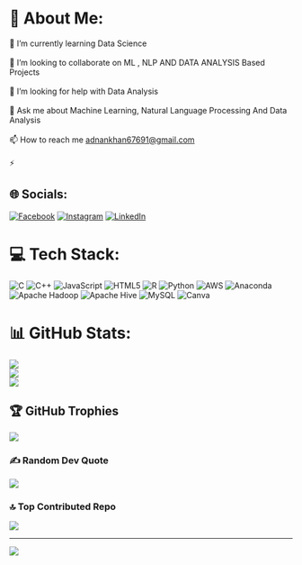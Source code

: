 # 💫 About Me:
🌱 I’m currently learning Data Science<br><br>👯 I’m looking to collaborate on ML , NLP AND DATA ANALYSIS Based Projects<br><br>🤝 I’m looking for help with Data Analysis<br><br>💬 Ask me about Machine Learning, Natural Language Processing And Data Analysis<br><br>📫 How to reach me adnankhan67691@gmail.com<br><br>⚡ 


## 🌐 Socials:
[![Facebook](https://img.shields.io/badge/Facebook-%231877F2.svg?logo=Facebook&logoColor=white)](https://facebook.com/Adnankhan0206) [![Instagram](https://img.shields.io/badge/Instagram-%23E4405F.svg?logo=Instagram&logoColor=white)](https://instagram.com/_adnan._.khan_) [![LinkedIn](https://img.shields.io/badge/LinkedIn-%230077B5.svg?logo=linkedin&logoColor=white)](https://linkedin.com/in/56050224a) 

# 💻 Tech Stack:
![C](https://img.shields.io/badge/c-%2300599C.svg?style=for-the-badge&logo=c&logoColor=white) ![C++](https://img.shields.io/badge/c++-%2300599C.svg?style=for-the-badge&logo=c%2B%2B&logoColor=white) ![JavaScript](https://img.shields.io/badge/javascript-%23323330.svg?style=for-the-badge&logo=javascript&logoColor=%23F7DF1E) ![HTML5](https://img.shields.io/badge/html5-%23E34F26.svg?style=for-the-badge&logo=html5&logoColor=white) ![R](https://img.shields.io/badge/r-%23276DC3.svg?style=for-the-badge&logo=r&logoColor=white) ![Python](https://img.shields.io/badge/python-3670A0?style=for-the-badge&logo=python&logoColor=ffdd54) ![AWS](https://img.shields.io/badge/AWS-%23FF9900.svg?style=for-the-badge&logo=amazon-aws&logoColor=white) ![Anaconda](https://img.shields.io/badge/Anaconda-%2344A833.svg?style=for-the-badge&logo=anaconda&logoColor=white) ![Apache Hadoop](https://img.shields.io/badge/Apache%20Hadoop-66CCFF?style=for-the-badge&logo=apachehadoop&logoColor=black) ![Apache Hive](https://img.shields.io/badge/Apache%20Hive-FDEE21?style=for-the-badge&logo=apachehive&logoColor=black) ![MySQL](https://img.shields.io/badge/mysql-4479A1.svg?style=for-the-badge&logo=mysql&logoColor=white) ![Canva](https://img.shields.io/badge/Canva-%2300C4CC.svg?style=for-the-badge&logo=Canva&logoColor=white)
# 📊 GitHub Stats:
![](https://github-readme-stats.vercel.app/api?username=Adnankhan0999&theme=radical&hide_border=false&include_all_commits=false&count_private=false)<br/>
![](https://github-readme-streak-stats.herokuapp.com/?user=Adnankhan0999&theme=radical&hide_border=false)<br/>
![](https://github-readme-stats.vercel.app/api/top-langs/?username=Adnankhan0999&theme=radical&hide_border=false&include_all_commits=false&count_private=false&layout=compact)

## 🏆 GitHub Trophies
![](https://github-profile-trophy.vercel.app/?username=Adnankhan0999&theme=radical&no-frame=false&no-bg=true&margin-w=4)

### ✍️ Random Dev Quote
![](https://quotes-github-readme.vercel.app/api?type=horizontal&theme=radical)

### 🔝 Top Contributed Repo
![](https://github-contributor-stats.vercel.app/api?username=Adnankhan0999&limit=5&theme=dark&combine_all_yearly_contributions=true)

---
[![](https://visitcount.itsvg.in/api?id=Adnankhan0999&icon=0&color=0)](https://visitcount.itsvg.in)

<!-- Proudly created with GPRM ( https://gprm.itsvg.in ) -->
